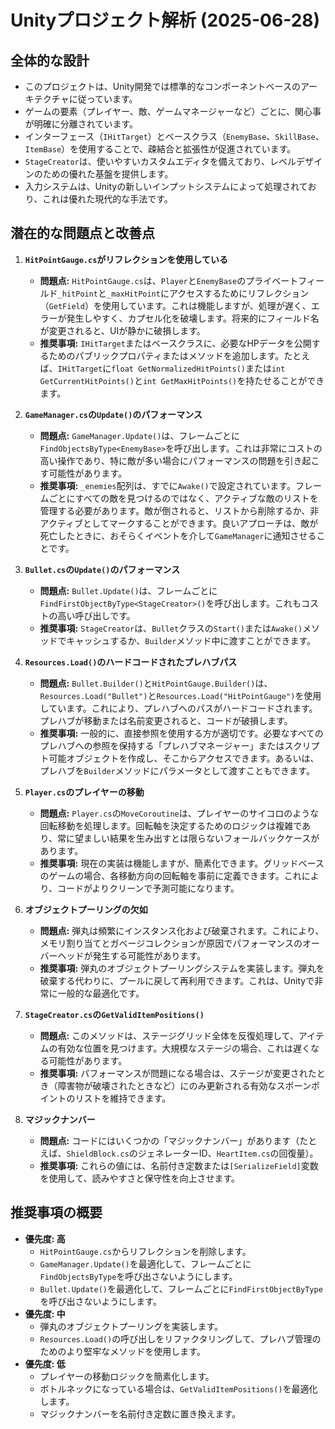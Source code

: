# Unityプロジェクト解析 (2025-06-28)

## 全体的な設計

*   このプロジェクトは、Unity開発では標準的なコンポーネントベースのアーキテクチャに従っています。
*   ゲームの要素（プレイヤー、敵、ゲームマネージャーなど）ごとに、関心事が明確に分離されています。
*   インターフェース（`IHitTarget`）とベースクラス（`EnemyBase`、`SkillBase`、`ItemBase`）を使用することで、疎結合と拡張性が促進されています。
*   `StageCreator`は、使いやすいカスタムエディタを備えており、レベルデザインのための優れた基盤を提供します。
*   入力システムは、Unityの新しいインプットシステムによって処理されており、これは優れた現代的な手法です。

## 潜在的な問題点と改善点

1.  **`HitPointGauge.cs`がリフレクションを使用している**
    *   **問題点:** `HitPointGauge.cs`は、`Player`と`EnemyBase`のプライベートフィールド`_hitPoint`と`_maxHitPoint`にアクセスするためにリフレクション（`GetField`）を使用しています。これは機能しますが、処理が遅く、エラーが発生しやすく、カプセル化を破壊します。将来的にフィールド名が変更されると、UIが静かに破損します。
    *   **推奨事項:** `IHitTarget`またはベースクラスに、必要なHPデータを公開するためのパブリックプロパティまたはメソッドを追加します。たとえば、`IHitTarget`に`float GetNormalizedHitPoints()`または`int GetCurrentHitPoints()`と`int GetMaxHitPoints()`を持たせることができます。

2.  **`GameManager.cs`の`Update()`のパフォーマンス**
    *   **問題点:** `GameManager.Update()`は、フレームごとに`FindObjectsByType<EnemyBase>`を呼び出します。これは非常にコストの高い操作であり、特に敵が多い場合にパフォーマンスの問題を引き起こす可能性があります。
    *   **推奨事項:** `_enemies`配列は、すでに`Awake()`で設定されています。フレームごとにすべての敵を見つけるのではなく、アクティブな敵のリストを管理する必要があります。敵が倒されると、リストから削除するか、非アクティブとしてマークすることができます。良いアプローチは、敵が死亡したときに、おそらくイベントを介して`GameManager`に通知させることです。

3.  **`Bullet.cs`の`Update()`のパフォーマンス**
    *   **問題点:** `Bullet.Update()`は、フレームごとに`FindFirstObjectByType<StageCreator>()`を呼び出します。これもコストの高い呼び出しです。
    *   **推奨事項:** `StageCreator`は、`Bullet`クラスの`Start()`または`Awake()`メソッドでキャッシュするか、`Builder`メソッド中に渡すことができます。

4.  **`Resources.Load()`のハードコードされたプレハブパス**
    *   **問題点:** `Bullet.Builder()`と`HitPointGauge.Builder()`は、`Resources.Load("Bullet")`と`Resources.Load("HitPointGauge")`を使用しています。これにより、プレハブへのパスがハードコードされます。プレハブが移動または名前変更されると、コードが破損します。
    *   **推奨事項:** 一般的に、直接参照を使用する方が適切です。必要なすべてのプレハブへの参照を保持する「プレハブマネージャー」またはスクリプト可能オブジェクトを作成し、そこからアクセスできます。あるいは、プレハブを`Builder`メソッドにパラメータとして渡すこともできます。

5.  **`Player.cs`のプレイヤーの移動**
    *   **問題点:** `Player.cs`の`MoveCoroutine`は、プレイヤーのサイコロのような回転移動を処理します。回転軸を決定するためのロジックは複雑であり、常に望ましい結果を生み出すとは限らないフォールバックケースがあります。
    *   **推奨事項:** 現在の実装は機能しますが、簡素化できます。グリッドベースのゲームの場合、各移動方向の回転軸を事前に定義できます。これにより、コードがよりクリーンで予測可能になります。

6.  **オブジェクトプーリングの欠如**
    *   **問題点:** 弾丸は頻繁にインスタンス化および破棄されます。これにより、メモリ割り当てとガベージコレクションが原因でパフォーマンスのオーバーヘッドが発生する可能性があります。
    *   **推奨事項:** 弾丸のオブジェクトプーリングシステムを実装します。弾丸を破棄する代わりに、プールに戻して再利用できます。これは、Unityで非常に一般的な最適化です。

7.  **`StageCreator.cs`の`GetValidItemPositions()`**
    *   **問題点:** このメソッドは、ステージグリッド全体を反復処理して、アイテムの有効な位置を見つけます。大規模なステージの場合、これは遅くなる可能性があります。
    *   **推奨事項:** パフォーマンスが問題になる場合は、ステージが変更されたとき（障害物が破壊されたときなど）にのみ更新される有効なスポーンポイントのリストを維持できます。

8.  **マジックナンバー**
    *   **問題点:** コードにはいくつかの「マジックナンバー」があります（たとえば、`ShieldBlock.cs`のジェネレーターID、`HeartItem.cs`の回復量）。
    *   **推奨事項:** これらの値には、名前付き定数または`[SerializeField]`変数を使用して、読みやすさと保守性を向上させます。

## 推奨事項の概要

*   **優先度: 高**
    *   `HitPointGauge.cs`からリフレクションを削除します。
    *   `GameManager.Update()`を最適化して、フレームごとに`FindObjectsByType`を呼び出さないようにします。
    *   `Bullet.Update()`を最適化して、フレームごとに`FindFirstObjectByType`を呼び出さないようにします。
*   **優先度: 中**
    *   弾丸のオブジェクトプーリングを実装します。
    *   `Resources.Load()`の呼び出しをリファクタリングして、プレハブ管理のためのより堅牢なメソッドを使用します。
*   **優先度: 低**
    *   プレイヤーの移動ロジックを簡素化します。
    *   ボトルネックになっている場合は、`GetValidItemPositions()`を最適化します。
    *   マジックナンバーを名前付き定数に置き換えます。